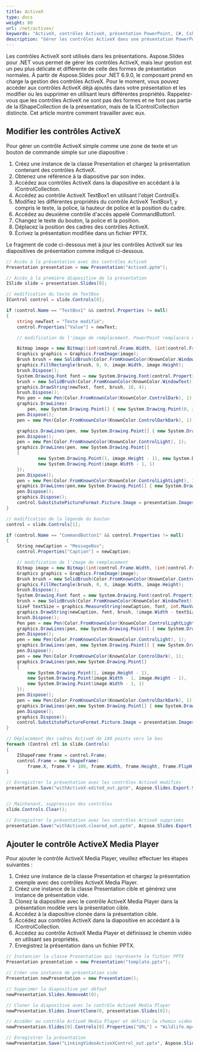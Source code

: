 ```yaml
---
title: ActiveX
type: docs
weight: 80
url: /net/activex/
keywords: "ActiveX, contrôles ActiveX, présentation PowerPoint, C#, Csharp, Aspose.Slides pour .NET"
description: "Gérer les contrôles ActiveX dans une présentation PowerPoint en C# ou .NET"
---
```


Les contrôles ActiveX sont utilisés dans les présentations. Aspose.Slides pour .NET vous permet de gérer les contrôles ActiveX, mais leur gestion est un peu plus délicate et différente de celle des formes de présentation normales. À partir de Aspose.Slides pour .NET 6.9.0, le composant prend en charge la gestion des contrôles ActiveX. Pour le moment, vous pouvez accéder aux contrôles ActiveX déjà ajoutés dans votre présentation et les modifier ou les supprimer en utilisant leurs différentes propriétés. Rappelez-vous que les contrôles ActiveX ne sont pas des formes et ne font pas partie de la IShapeCollection de la présentation, mais de la IControlCollection distincte. Cet article montre comment travailler avec eux.
## **Modifier les contrôles ActiveX**
Pour gérer un contrôle ActiveX simple comme une zone de texte et un bouton de commande simple sur une diapositive :

1. Créez une instance de la classe Presentation et chargez la présentation contenant des contrôles ActiveX.
1. Obtenez une référence à la diapositive par son index.
1. Accédez aux contrôles ActiveX dans la diapositive en accédant à la IControlCollection.
1. Accédez au contrôle ActiveX TextBox1 en utilisant l'objet ControlEx.
1. Modifiez les différentes propriétés du contrôle ActiveX TextBox1, y compris le texte, la police, la hauteur de police et la position du cadre.
1. Accédez au deuxième contrôle d'accès appelé CommandButton1.
1. Changez le texte du bouton, la police et la position.
1. Déplacez la position des cadres des contrôles ActiveX.
1. Écrivez la présentation modifiée dans un fichier PPTX.

Le fragment de code ci-dessous met à jour les contrôles ActiveX sur les diapositives de présentation comme indiqué ci-dessous.

```c#
// Accès à la présentation avec des contrôles ActiveX
Presentation presentation = new Presentation("ActiveX.pptm");

// Accès à la première diapositive de la présentation
ISlide slide = presentation.Slides[0];

// modification du texte de TextBox
IControl control = slide.Controls[0];

if (control.Name == "TextBox1" && control.Properties != null)
{
    string newText = "Texte modifié";
    control.Properties["Value"] = newText;

    // modification de l'image de remplacement. PowerPoint remplacera cette image lors de l'activation ActiveX, il est donc parfois acceptable de laisser l'image inchangée.

    Bitmap image = new Bitmap((int)control.Frame.Width, (int)control.Frame.Height);
    Graphics graphics = Graphics.FromImage(image);
    Brush brush = new SolidBrush(Color.FromKnownColor(KnownColor.Window));
    graphics.FillRectangle(brush, 0, 0, image.Width, image.Height);
    brush.Dispose();
    System.Drawing.Font font = new System.Drawing.Font(control.Properties["FontName"], 14);
    brush = new SolidBrush(Color.FromKnownColor(KnownColor.WindowText));
    graphics.DrawString(newText, font, brush, 10, 4);
    brush.Dispose();
    Pen pen = new Pen(Color.FromKnownColor(KnownColor.ControlDark), 1);
    graphics.DrawLines(
        pen, new System.Drawing.Point[] { new System.Drawing.Point(0, image.Height - 1), new System.Drawing.Point(0, 0), new System.Drawing.Point(image.Width - 1, 0) });
    pen.Dispose();
    pen = new Pen(Color.FromKnownColor(KnownColor.ControlDarkDark), 1);

    graphics.DrawLines(pen, new System.Drawing.Point[] { new System.Drawing.Point(1, image.Height - 2), new System.Drawing.Point(1, 1), new System.Drawing.Point(image.Width - 2, 1) });
    pen.Dispose();
    pen = new Pen(Color.FromKnownColor(KnownColor.ControlLight), 1);
    graphics.DrawLines(pen, new System.Drawing.Point[]
    {
            new System.Drawing.Point(1, image.Height - 1), new System.Drawing.Point(image.Width - 1, image.Height - 1),
            new System.Drawing.Point(image.Width - 1, 1)
    });
    pen.Dispose();
    pen = new Pen(Color.FromKnownColor(KnownColor.ControlLightLight), 1);
    graphics.DrawLines(pen,new System.Drawing.Point[] { new System.Drawing.Point(0, image.Height), new System.Drawing.Point(image.Width, image.Height), new System.Drawing.Point(image.Width, 0) });
    pen.Dispose();
    graphics.Dispose();
    control.SubstitutePictureFormat.Picture.Image = presentation.Images.AddImage(image);
}

// modification de la légende du bouton
control = slide.Controls[1];

if (control.Name == "CommandButton1" && control.Properties != null)
{
    String newCaption = "MessageBox";
    control.Properties["Caption"] = newCaption;

    // modification de l'image de remplacement
    Bitmap image = new Bitmap((int)control.Frame.Width, (int)control.Frame.Height);
    Graphics graphics = Graphics.FromImage(image);
    Brush brush = new SolidBrush(Color.FromKnownColor(KnownColor.Control));
    graphics.FillRectangle(brush, 0, 0, image.Width, image.Height);
    brush.Dispose();
    System.Drawing.Font font = new System.Drawing.Font(control.Properties["FontName"], 14);
    brush = new SolidBrush(Color.FromKnownColor(KnownColor.WindowText));
    SizeF textSize = graphics.MeasureString(newCaption, font, int.MaxValue);
    graphics.DrawString(newCaption, font, brush, (image.Width - textSize.Width) / 2, (image.Height - textSize.Height) / 2);
    brush.Dispose();
    Pen pen = new Pen(Color.FromKnownColor(KnownColor.ControlLightLight), 1);
    graphics.DrawLines(pen, new System.Drawing.Point[] { new System.Drawing.Point(0, image.Height - 1), new System.Drawing.Point(0, 0), new System.Drawing.Point(image.Width - 1, 0) });
    pen.Dispose();
    pen = new Pen(Color.FromKnownColor(KnownColor.ControlLight), 1);
    graphics.DrawLines(pen, new System.Drawing.Point[] { new System.Drawing.Point(1, image.Height - 2), new System.Drawing.Point(1, 1), new System.Drawing.Point(image.Width - 2, 1) });
    pen.Dispose();
    pen = new Pen(Color.FromKnownColor(KnownColor.ControlDark), 1);
    graphics.DrawLines(pen,new System.Drawing.Point[]
    {
        new System.Drawing.Point(1, image.Height - 1),
        new System.Drawing.Point(image.Width - 1, image.Height - 1),
        new System.Drawing.Point(image.Width - 1, 1)
    });
    pen.Dispose();
    pen = new Pen(Color.FromKnownColor(KnownColor.ControlDarkDark), 1);
    graphics.DrawLines(pen,new System.Drawing.Point[] { new System.Drawing.Point(0, image.Height), new System.Drawing.Point(image.Width, image.Height), new System.Drawing.Point(image.Width, 0) });
    pen.Dispose();
    graphics.Dispose();
    control.SubstitutePictureFormat.Picture.Image = presentation.Images.AddImage(image);
}

// Déplacement des cadres ActiveX de 100 points vers le bas
foreach (Control ctl in slide.Controls)
{
    IShapeFrame frame = control.Frame;
    control.Frame = new ShapeFrame(
        frame.X, frame.Y + 100, frame.Width, frame.Height, frame.FlipH, frame.FlipV, frame.Rotation);
}

// Enregistrer la présentation avec les contrôles ActiveX modifiés
presentation.Save("withActiveX-edited_out.pptm", Aspose.Slides.Export.SaveFormat.Pptm);


// Maintenant, suppression des contrôles
slide.Controls.Clear();

// Enregistrer la présentation avec les contrôles ActiveX supprimés
presentation.Save("withActiveX.cleared_out.pptm", Aspose.Slides.Export.SaveFormat.Pptm);
```


## **Ajouter le contrôle ActiveX Media Player**
Pour ajouter le contrôle ActiveX Media Player, veuillez effectuer les étapes suivantes :

1. Créez une instance de la classe Presentation et chargez la présentation exemple avec des contrôles ActiveX Media Player.
1. Créez une instance de la classe Presentation cible et générez une instance de présentation vide.
1. Clonez la diapositive avec le contrôle ActiveX Media Player dans la présentation modèle vers la présentation cible.
1. Accédez à la diapositive clonée dans la présentation cible.
1. Accédez aux contrôles ActiveX dans la diapositive en accédant à la IControlCollection.
1. Accédez au contrôle ActiveX Media Player et définissez le chemin vidéo en utilisant ses propriétés.
1. Enregistrez la présentation dans un fichier PPTX.

```c#
// Instancier la classe Presentation qui représente le fichier PPTX
Presentation presentation = new Presentation("template.pptx");

// Créer une instance de présentation vide
Presentation newPresentation = new Presentation();

// Supprimer la diapositive par défaut
newPresentation.Slides.RemoveAt(0);

// Cloner la diapositive avec le contrôle ActiveX Media Player
newPresentation.Slides.InsertClone(0, presentation.Slides[0]);

// Accéder au contrôle ActiveX Media Player et définir le chemin vidéo
newPresentation.Slides[0].Controls[0].Properties["URL"] = "Wildlife.mp4";

// Enregistrer la présentation
newPresentation.Save("LinkingVideoActiveXControl_out.pptx", Aspose.Slides.Export.SaveFormat.Pptx);
```